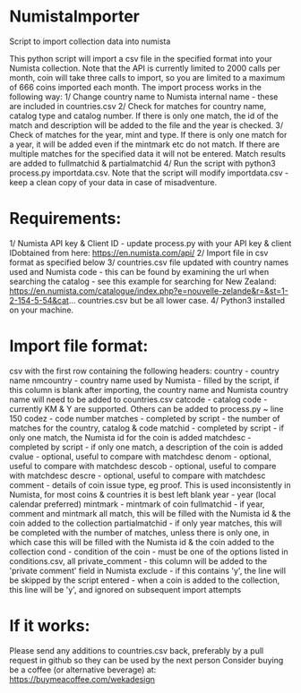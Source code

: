 # NumistaImporter
Script to import collection data into numista 

This python script will import a csv file in the specified format into your Numista collection.  Note that the API is currently limited to 2000 calls per month, coin will take three calls to import, so you are limited to a maximum of 666 coins imported each month. The import process works in the following way:
1/ Change country name to Numista internal name - these are included in countries.csv
2/ Check for matches for country name, catalog type and catalog number. If there is only one match, the id of the match and description will be added to the file and the year is checked.
3/ Check of matches for the year, mint and type. If there is only one match for a year, it will be added even if the mintmark etc do not match.  If there are multiple matches for the specified data it will not be entered.  Match results are added to fullmatchid & partialmatchid
4/ Run the script with python3 process.py importdata.csv.  Note that the script will modify importdata.csv - keep a clean copy of your data in case of misadventure.

# Requirements:
1/ Numista API key & Client ID - update process.py with your API key & client IDobtained from here: https://en.numista.com/api/
2/ Import file in csv format as specified below
3/ countries.csv file updated with country names used and Numista code - this can be found by examining the url when searching the catalog - see this example for searching for New Zealand: https://en.numista.com/catalogue/index.php?e=nouvelle-zelande&r=&st=1-2-154-5-54&cat... countries.csv but be all lower case.
4/ Python3 installed on your machine.

# Import file format:
csv with the first row containing the following headers:
country - country name
nmcountry - country name used by Numista - filled by the script, if this column is blank after importing, the country name and Numista country name will need to be added to countries.csv
catcode - catalog code - currently KM & Y are supported.  Others can be added to process.py ~ line 150
codez - code number
matches - completed by script - the number of matches for the country, catalog & code
matchid - completed by script - if only one match, the Numista id for the coin is added
matchdesc - completed by script - if only one match, a description of the coin is added
cvalue - optional, useful to compare with matchdesc
denom - optional, useful to compare with matchdesc
descob - optional, useful to compare with matchdesc
descre - optional, useful to compare with matchdesc
comment - details of coin issue type, eg proof.  This is used inconsistently in Numista, for most coins & countries it is best left blank
year - year (local calendar preferred)
mintmark - mintmark of coin
fullmatchid - if year, comment and mintmark all match, this will be filled with the Numista id & the coin added to the collection
partialmatchid - if only year matches, this will be completed with the number of matches, unless there is only one, in which case this will be filled with the Numista id & the coin added to the collection
cond - condition of the coin - must be one of the options listed in conditions.csv, all
private_comment - this column will be added to the 'private comment' field in Numista
exclude - if this contains 'y', the line will be skipped by the script
entered - when a coin is added to the collection, this line will be 'y', and ignored on subsequent import attempts

# If it works:
Please send any additions to countries.csv back, preferably by a pull request in github so they can be used by the next person
Consider buying be a coffee (or alternative beverage) at: https://buymeacoffee.com/wekadesign
